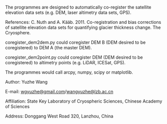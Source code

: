 

The programmes are designed to automatically co-register the satellite elevation data sets (e.g. DEM, laser altimetry data sets, GPS).

References: C. Nuth and A. Kääb. 2011. Co-registration and bias corrections of satellite elevation data sets for quantifying glacier thickness change. The Cryosphere.

coregister_dem2dem.py could coregister DEM B (DEM desired to be coregistered) to DEM A (the master DEM).

coregister_dem2point.py could coregister DEM (DEM desired to be coregistered) to altimetry points (e.g. LiDAR, ICESat, GPS).

The programmes would call arcpy, numpy, scipy or matplotlib.

Author: Yuzhe Wang

E-mail: wgyuzhe@gmail.com/wangyuzhe@lzb.ac.cn

Affiliation: State Key Laboratory of Cryospheric Sciences, Chinese Academy of Sciences

Address: Donggang West Road 320, Lanzhou, China
